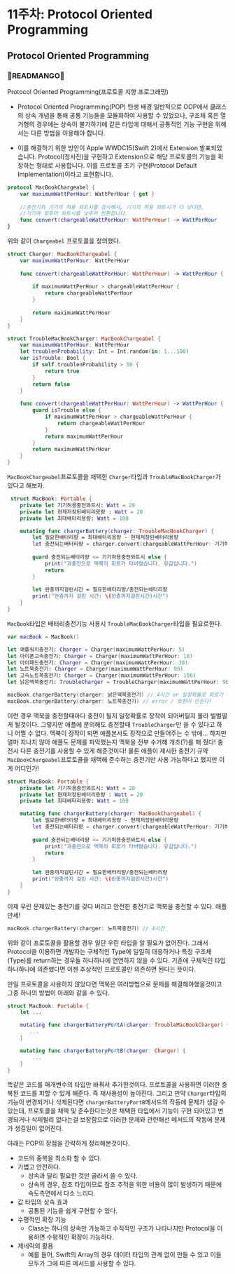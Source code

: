 # 11주차: Protocol Oriented Programming
## Protocol Oriented Programming

### 🥭READMANGO🥭
Protocol Oriented Programming(프로토콜 지향 프로그래밍)
 - Protocol Oriented Programming(POP) 탄생 배경
일반적으로 OOP에서 클래스의 상속 개념을 통해 공통 기능들을 모듈화하여 사용할 수 있었으나, 구조체 혹은 열거형의 경우에는 상속이 불가하기에 같은 타입에 대해서 공통적인 기능 구현을 위해서는 다른 방법을 이용해야 합니다.

- 이를 해결하기 위한 방안이 Apple WWDC15(Swift 2)에서 Extension 발표되었습니다.
Protocol(청사진)을 구현하고 Extension으로 해당 프로토콜의 기능을 확장하는 형태로 사용합니다.
이를 프로토콜 초기 구현(Protocol Default Implementation)이라고 표현합니다.


```swift
protocol MacBookChargeabel {
    var maximumWattPerHour: WattPerHour { get }
    
    //충전기와 기기의 허용 와트시를 검사해서, 기기의 허용 와트시가 더 낮다면, 
    //기기에 맞추어 와트시를 낮추어 반환합니다.
    func convert(chargeableWattPerHour: WattPerHour) -> WattPerHour
}

```
위와 같이 `Chargeabel` 프로토콜을 정의했다.

```swift
struct Charger: MacBookChargeabel {
    var maximumWattPerHour: WattPerHour
 
    func convert(chargeableWattPerHour: WattPerHour) -> WattPerHour {
        
        if maximumWattPerHour > chargeableWattPerHour {
            return chargeableWattPerHour
        }
        
        return maximumWattPerHour
    }
}

struct TroubleMacBookCharger: MacBookChargeabel {
    var maximumWattPerHour: WattPerHour
    let troublenProbability: Int = Int.random(in: 1...100)
    var isTrouble: Bool {
        if self.troublenProbability > 50 {
            return true
        }
        return false
    }
    
    func convert(chargeableWattPerHour: WattPerHour) -> WattPerHour {
        guard isTrouble else {
            if maximumWattPerHour > chargeableWattPerHour {
                return chargeableWattPerHour
            }
            return maximumWattPerHour
        }
        return maximumWattPerHour
    }
}
```
`MacBookChargeabel`프로토콜을 채택한 `Charger`타입과 `TroubleMacBookCharger`가 있다고 해보자.

```swift 
 struct MacBook: Portable {
    private let 기기허용충전와트시: Watt = 20
    private let 현재저장된배터리용량 : Watt = 20
    private let 최대배터리용량: Watt = 100

    mutating func chargerBattery(charger: TroubleMacBookCharger) {
        let 필요한배터리량 = 최대배터리용량 - 현재저장된배터리용량
        let 충전되는배터리량 = charger.convert(chargeableWattPerHour: 기기허용충전와트시)
        
        guard 충전되는배터리량 <= 기기허용충전와트시 else {
            print("과충전으로 맥북의 회로가 타버렸습니다. 유감입니다.")
            return
        }
        
        let 완충까지걸린시간 = 필요한배터리량/충전되는배터리량
        print("완충까지 걸린 시간: \(완충까지걸린시간)시간")
    }
}
```
`MacBook`타입은 배터리충전기능 사용시 `TroubleMacBookCharger`타입을 필요로한다. 

```swift
var macBook = MacBook()

let 애플워치충전기: Charger = Charger(maximumWattPerHour: 5)
let 아이폰고속충전기: Charger = Charger(maximumWattPerHour: 18)
let 아이패드충전기: Charger = Charger(maximumWattPerHour: 30)
let 노트북충전기: Charger = Charger(maximumWattPerHour: 96)
let 고속노트북충전기: Charger = Charger(maximumWattPerHour: 106)
let 낡은맥북충전기: TroubleCharger = TroubleCharger(maximumWattPerHour: 96)

macBook.chargerBattery(charger: 낡은맥북충전기) // 4시간 or 일정확률로 회로가 구워진 맥북
macBook.chargerBattery(charger: 노트북충전기) // error / 호환이 안된다!
```
이런 경우 맥북을 충전할때마다 충전이 될지 일정확률로 장작이 되어버릴지 몰라 벌벌떨게 될것이다. 그렇지만 애플에 문의해도 충전할때 `TroubleCharger`만 쓸 수 있다고 하니 어쩔 수 없다. 맥북이 장작이 되면 애플본사도 장작으로 만들어주는 수 밖에...
하지만 얼마 지나지 않아 애플도 문제를 파악했는지 맥북을 전부 수거해 개조(?)를 해 줬다!
충전시 다른 충전기를 사용할 수 있게 해준것이다! 물론 애플이 제시한 충전기 규약 `MacBookChargeabel`프로토콜을 채택해 준수하는 충전기만 사용 가능하다고 했지만 이게 어디인가!

```swift
struct MacBook: Portable {
    private let 기기허용충전와트시: Watt = 20
    private let 현재저장된배터리용량 : Watt = 20
    private let 최대배터리용량: Watt = 100

    mutating func chargerBattery(charger: MacBookChargeabel) {
        let 필요한배터리량 = 최대배터리용량 - 현재저장된배터리용량
        let 충전되는배터리량 = charger.convert(chargeableWattPerHour: 기기허용충전와트시)
        
        guard 충전되는배터리량 <= 기기허용충전와트시 else {
            print("과충전으로 맥북의 회로가 타버렸습니다. 유감입니다.")
            return
        }
        
        let 완충까지걸린시간 = 필요한배터리량/충전되는배터리량
        print("완충까지 걸린 시간: \(완충까지걸린시간)시간")
    }
}
``` 
이제 우린 문제있는 충전기를 갖다 버리고 안전한 충전기로 맥북을 충전할 수 있다. 애플 만세!

```swift
macBook.chargerBattery(charger: 노트북충전기) // 4시간
```

위와 같이 프로토콜을 활용할 경우 일단 우린 타입을 알 필요가 없어진다.
그래서 Protocol을 이용하면 개발자는 구체적인 Type에 일일히 대응하거나 특정 구조체(Type)를 return하는 경우들 하나하나에 연연하지 않을 수 있다.
기존에 구체적인 타입 하나하나에 의존했다면 이젠 추상적인 프로토콜만 의존하면 된다는 뜻이다. 

만일 프로토콜을 사용하지 않았다면 맥북은 여러방법으로 문제를 해결해야했을것이고 그중 하나의 방법이 아래와 같을 수 있다.
```swift
struct MacBook: Portable {
    let ...

    mutating func chargerBatteryPortA(charger: TroubleMacBookCharger) {
       ...
    }

    mutating func chargerBatteryPortB(charger: Charger) {
        ...
    }
}
``` 

똑같은 코드를 매개변수의 타입만 바꿔서 추가한것이다. 프로토콜을 사용하면 이러한 중복된 코드를 피할 수 있게 해준다. 즉 재사용성이 높아진다.
그리고 만약 `Charger`타입의 기능이 변경되거나 삭제된다면 `chargerBatteryPortB`메서드의 작동에 문제가 생길 수 있는데, 프로토콜을 채택 및 준수한다는것은 채택한 타입에서 기능이 구현 되어있고 변경되거나 삭제될리 없다는걸 보장함으로 이러한 문제와 관련해선 메서드의 작동에 문제가 생길일이 없어진다.

아래는 POP의 장점을 간략하게 정리해본것이다.
- 코드의 중복을 최소화 할 수 있다.
- 가볍고 안전하다.
    - 상속과 달리 필요한 것만 골라서 쓸 수 있다.
    - 상속의 경우, 참조 타입이므로 참조 추적을 위한 비용이 많이 발생하기 때문에 속도측면에서 다소 느리다.
- 값 타입의 상속 효과
    - 공통된 기능을 쉽게 구현할 수 있다.
- 수평적인 확장 기능
    - Class는 하나의 상속만 가능하고 수직적인 구조가 나타나지만 Protocol을 이용하면 수평적인 확장이 가능하다.
- 제네릭의 활용
    - 예를 들어, Swift의 Array의 경우 데이터 타입의 관계 없이 만들 수 있고 이들 모두가 그에 따른 메서드를 사용할 수 있다.
